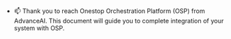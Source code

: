 - 📫 Thank you to reach Onestop Orchestration Platform (OSP) from AdvanceAI. This document will guide you to complete integration of your system with OSP. 

<!---
Onestop-advanceAI/Onestop-advanceAI is a ✨ special ✨ repository because its `README.md` (this file) appears on your GitHub profile.
You can click the Preview link to take a look at your changes.
--->
